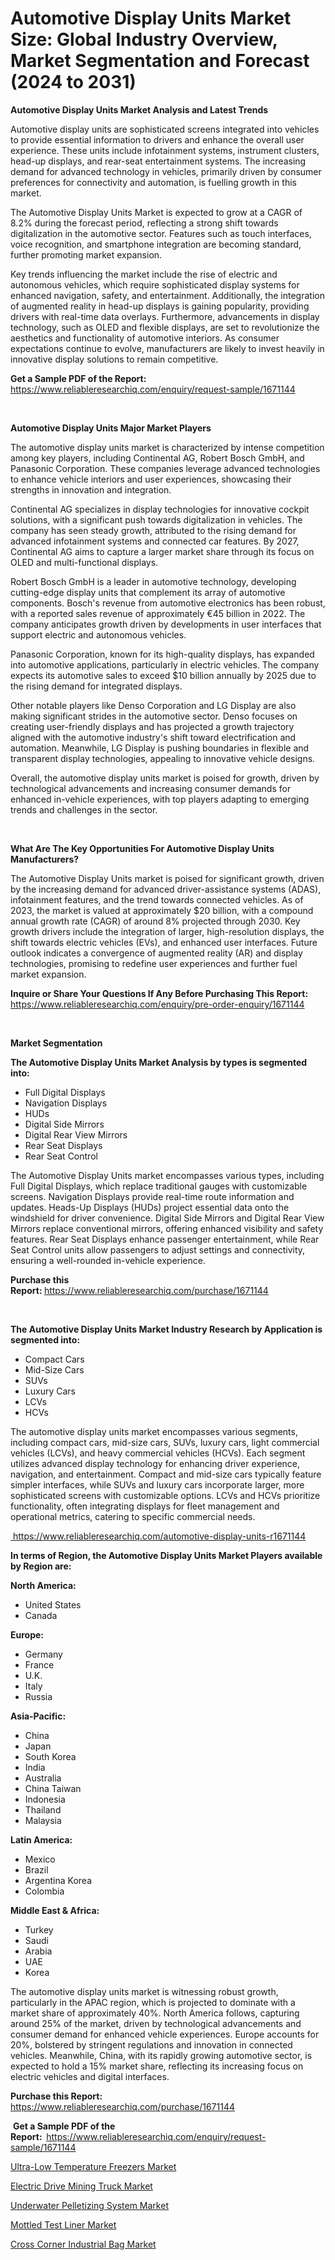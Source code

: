 <p><h1>Automotive Display Units Market Size: Global Industry Overview, Market Segmentation and Forecast (2024 to 2031)</h1></p><p><strong>Automotive Display Units Market Analysis and Latest Trends</strong></p>
<p><p>Automotive display units are sophisticated screens integrated into vehicles to provide essential information to drivers and enhance the overall user experience. These units include infotainment systems, instrument clusters, head-up displays, and rear-seat entertainment systems. The increasing demand for advanced technology in vehicles, primarily driven by consumer preferences for connectivity and automation, is fuelling growth in this market. </p><p>The Automotive Display Units Market is expected to grow at a CAGR of 8.2% during the forecast period, reflecting a strong shift towards digitalization in the automotive sector. Features such as touch interfaces, voice recognition, and smartphone integration are becoming standard, further promoting market expansion. </p><p>Key trends influencing the market include the rise of electric and autonomous vehicles, which require sophisticated display systems for enhanced navigation, safety, and entertainment. Additionally, the integration of augmented reality in head-up displays is gaining popularity, providing drivers with real-time data overlays. Furthermore, advancements in display technology, such as OLED and flexible displays, are set to revolutionize the aesthetics and functionality of automotive interiors. As consumer expectations continue to evolve, manufacturers are likely to invest heavily in innovative display solutions to remain competitive.</p></p>
<p><strong>Get a Sample PDF of the Report:&nbsp;</strong> <a href="https://www.reliableresearchiq.com/enquiry/request-sample/1671144?utm_campaign=104&utm_medium=2&utm_source=Github&utm_content=ia&utm_term=02112024&utm_id=automotive-display-units">https://www.reliableresearchiq.com/enquiry/request-sample/1671144</a></p>
<p>&nbsp;</p>
<p><strong>Automotive Display Units Major Market Players</strong></p>
<p><p>The automotive display units market is characterized by intense competition among key players, including Continental AG, Robert Bosch GmbH, and Panasonic Corporation. These companies leverage advanced technologies to enhance vehicle interiors and user experiences, showcasing their strengths in innovation and integration.</p><p>Continental AG specializes in display technologies for innovative cockpit solutions, with a significant push towards digitalization in vehicles. The company has seen steady growth, attributed to the rising demand for advanced infotainment systems and connected car features. By 2027, Continental AG aims to capture a larger market share through its focus on OLED and multi-functional displays.</p><p>Robert Bosch GmbH is a leader in automotive technology, developing cutting-edge display units that complement its array of automotive components. Bosch's revenue from automotive electronics has been robust, with a reported sales revenue of approximately €45 billion in 2022. The company anticipates growth driven by developments in user interfaces that support electric and autonomous vehicles.</p><p>Panasonic Corporation, known for its high-quality displays, has expanded into automotive applications, particularly in electric vehicles. The company expects its automotive sales to exceed $10 billion annually by 2025 due to the rising demand for integrated displays.</p><p>Other notable players like Denso Corporation and LG Display are also making significant strides in the automotive sector. Denso focuses on creating user-friendly displays and has projected a growth trajectory aligned with the automotive industry's shift toward electrification and automation. Meanwhile, LG Display is pushing boundaries in flexible and transparent display technologies, appealing to innovative vehicle designs.</p><p>Overall, the automotive display units market is poised for growth, driven by technological advancements and increasing consumer demands for enhanced in-vehicle experiences, with top players adapting to emerging trends and challenges in the sector.</p></p>
<p>&nbsp;</p>
<p><strong>What Are The Key Opportunities For Automotive Display Units Manufacturers?</strong></p>
<p><p>The Automotive Display Units market is poised for significant growth, driven by the increasing demand for advanced driver-assistance systems (ADAS), infotainment features, and the trend towards connected vehicles. As of 2023, the market is valued at approximately $20 billion, with a compound annual growth rate (CAGR) of around 8% projected through 2030. Key growth drivers include the integration of larger, high-resolution displays, the shift towards electric vehicles (EVs), and enhanced user interfaces. Future outlook indicates a convergence of augmented reality (AR) and display technologies, promising to redefine user experiences and further fuel market expansion.</p></p>
<p><strong>Inquire or Share Your Questions If Any Before Purchasing This Report:</strong> <a href="https://www.reliableresearchiq.com/enquiry/pre-order-enquiry/1671144?utm_campaign=104&utm_medium=2&utm_source=Github&utm_content=ia&utm_term=02112024&utm_id=automotive-display-units">https://www.reliableresearchiq.com/enquiry/pre-order-enquiry/1671144</a></p>
<p>&nbsp;</p>
<p><strong>Market Segmentation</strong></p>
<p><strong>The Automotive Display Units Market Analysis by types is segmented into:</strong></p>
<p><ul><li>Full Digital Displays</li><li>Navigation Displays</li><li>HUDs</li><li>Digital Side Mirrors</li><li>Digital Rear View Mirrors</li><li>Rear Seat Displays</li><li>Rear Seat Control</li></ul></p>
<p><p>The Automotive Display Units market encompasses various types, including Full Digital Displays, which replace traditional gauges with customizable screens. Navigation Displays provide real-time route information and updates. Heads-Up Displays (HUDs) project essential data onto the windshield for driver convenience. Digital Side Mirrors and Digital Rear View Mirrors replace conventional mirrors, offering enhanced visibility and safety features. Rear Seat Displays enhance passenger entertainment, while Rear Seat Control units allow passengers to adjust settings and connectivity, ensuring a well-rounded in-vehicle experience.</p></p>
<p><strong>Purchase this Report:&nbsp;</strong><a href="https://www.reliableresearchiq.com/purchase/1671144?utm_campaign=104&utm_medium=2&utm_source=Github&utm_content=ia&utm_term=02112024&utm_id=automotive-display-units">https://www.reliableresearchiq.com/purchase/1671144</a></p>
<p>&nbsp;</p>
<p><strong>The Automotive Display Units Market Industry Research by Application is segmented into:</strong></p>
<p><ul><li>Compact Cars</li><li>Mid-Size Cars</li><li>SUVs</li><li>Luxury Cars</li><li>LCVs</li><li>HCVs</li></ul></p>
<p><p>The automotive display units market encompasses various segments, including compact cars, mid-size cars, SUVs, luxury cars, light commercial vehicles (LCVs), and heavy commercial vehicles (HCVs). Each segment utilizes advanced display technology for enhancing driver experience, navigation, and entertainment. Compact and mid-size cars typically feature simpler interfaces, while SUVs and luxury cars incorporate larger, more sophisticated screens with customizable options. LCVs and HCVs prioritize functionality, often integrating displays for fleet management and operational metrics, catering to specific commercial needs.</p></p>
<p><a href="https://www.reliableresearchiq.com/automotive-display-units-r1671144?utm_campaign=104&utm_medium=2&utm_source=Github&utm_content=ia&utm_term=02112024&utm_id=automotive-display-units">&nbsp;https://www.reliableresearchiq.com/automotive-display-units-r1671144</a></p>
<p><strong>In terms of Region, the Automotive Display Units Market Players available by Region are:</strong></p>
<p>
    <p> <strong> North America: </strong>
        <ul>
            <li>United States</li>
            <li>Canada</li>
        </ul>
        </p> 
    <p> <strong> Europe: </strong>
        <ul>
            <li>Germany</li>
            <li>France</li>
            <li>U.K.</li>
            <li>Italy</li>
            <li>Russia</li>
        </ul>
        </p> 
    <p> <strong> Asia-Pacific: </strong>
        <ul>
            <li>China</li>
            <li>Japan</li>
            <li>South Korea</li>
            <li>India</li>
            <li>Australia</li>
            <li>China Taiwan</li>
            <li>Indonesia</li>
            <li>Thailand</li>
            <li>Malaysia</li>
        </ul>
        </p> 
    <p> <strong> Latin America: </strong>
        <ul>
            <li>Mexico</li>
            <li>Brazil</li>
            <li>Argentina Korea</li>
            <li>Colombia</li>
        </ul>
        </p> 
    <p> <strong> Middle East & Africa: </strong>
        <ul>
            <li>Turkey</li>
            <li>Saudi</li>
            <li>Arabia</li>
            <li>UAE</li>
            <li>Korea</li>
        </ul>
    </p>
    </p>
<p><p>The automotive display units market is witnessing robust growth, particularly in the APAC region, which is projected to dominate with a market share of approximately 40%. North America follows, capturing around 25% of the market, driven by technological advancements and consumer demand for enhanced vehicle experiences. Europe accounts for 20%, bolstered by stringent regulations and innovation in connected vehicles. Meanwhile, China, with its rapidly growing automotive sector, is expected to hold a 15% market share, reflecting its increasing focus on electric vehicles and digital interfaces.</p></p>
<p><strong>Purchase this Report: </strong><a href="https://www.reliableresearchiq.com/purchase/1671144?utm_campaign=104&utm_medium=2&utm_source=Github&utm_content=ia&utm_term=02112024&utm_id=automotive-display-units">https://www.reliableresearchiq.com/purchase/1671144</a></p>
<p>&nbsp;<strong>Get a Sample PDF of the Report:&nbsp;&nbsp;</strong><a href="https://www.reliableresearchiq.com/enquiry/request-sample/1671144?utm_campaign=104&utm_medium=2&utm_source=Github&utm_content=ia&utm_term=02112024&utm_id=automotive-display-units">https://www.reliableresearchiq.com/enquiry/request-sample/1671144</a></p>
<p><strong></strong></p>
<p><p><a href="https://issuu.com/reportprime-2/docs/ultra-low-temperature-freezers-mark_105fa43d2dd41f?utm_campaign=104&utm_medium=2&utm_source=Github&utm_content=ia&utm_term=02112024&utm_id=automotive-display-units">Ultra-Low Temperature Freezers Market</a></p><p><a href="https://github.com/nekolalrclippo/Market-Research-Report-List-1/blob/main/electric-drive-mining-truck-market.md?utm_campaign=104&utm_medium=2&utm_source=Github&utm_content=ia&utm_term=02112024&utm_id=automotive-display-units">Electric Drive Mining Truck Market</a></p><p><a href="https://issuu.com/reportprime-2/docs/underwater-pelletizing-system-marke_0165f1c78c75e7?utm_campaign=104&utm_medium=2&utm_source=Github&utm_content=ia&utm_term=02112024&utm_id=automotive-display-units">Underwater Pelletizing System Market</a></p><p><a href="https://www.linkedin.com/pulse/mottled-test-liner-market-global-insights-sales-trends-2024-hrbgc?utm_campaign=104&utm_medium=2&utm_source=Github&utm_content=ia&utm_term=02112024&utm_id=automotive-display-units">Mottled Test Liner Market</a></p><p><a href="https://www.linkedin.com/pulse/cross-corner-industrial-bag-market-evolution-key-trends-regional-licfc?utm_campaign=104&utm_medium=2&utm_source=Github&utm_content=ia&utm_term=02112024&utm_id=automotive-display-units">Cross Corner Industrial Bag Market</a></p></p>